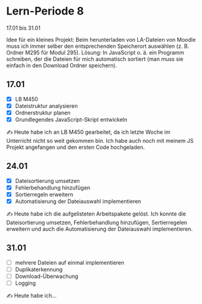 # Lern-Periode 8

17.01 bis 31.01

Idee für ein kleines Projekt: Beim herunterladen von LA-Dateien von Moodle muss ich immer selber den entsprechenden Speicherort auswählen (z. B. Ordner M295 für Modul 295). Lösung: In JavaScript o. ä. ein Programm schreiben, der die Dateien für mich automatisch sortiert (man muss sie einfach in den Download Ordner speichern).

## 17.01

- [x] LB M450
- [x] Dateistruktur analysieren
- [x] Ordnerstruktur planen
- [x] Grundlegendes JavaScript-Skript entwickeln

✍️ Heute habe ich an LB M450 gearbeitet, da ich letzte Woche im Unterricht nicht so weit gekommen bin. Ich habe auch noch mit meinem JS Projekt angefangen und den ersten Code hochgeladen.

## 24.01

- [x] Dateisortierung umsetzen
- [x] Fehlerbehandlung hinzufügen
- [x] Sortierregeln erweitern
- [x] Automatisierung der Dateiauswahl implementieren

✍️ Heute habe ich die aufgelisteten Arbeitspakete gelöst. Ich konnte die Dateisortierung umsetzen, Fehlerbehandlung hinzufügen, Sertierregelen erweitern und auch die Automatisierung der Dateiauswahl implementieren.

## 31.01

- [ ] mehrere Dateien auf einmal implementieren
- [ ] Duplikaterkennung
- [ ] Download-Überwachung
- [ ] Logging

✍️ Heute habe ich...

